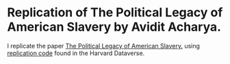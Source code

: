 # Replication of The Political Legacy of American Slavery by Avidit Acharya.

I replicate the paper [The Political Legacy of American Slavery.](https://scholar.harvard.edu/files/msen/files/slavery.pdf) using [replication code](https://dataverse.harvard.edu/dataset.xhtml?persistentId=doi:10.7910/DVN/CAEEG7) found in the Harvard Dataverse.